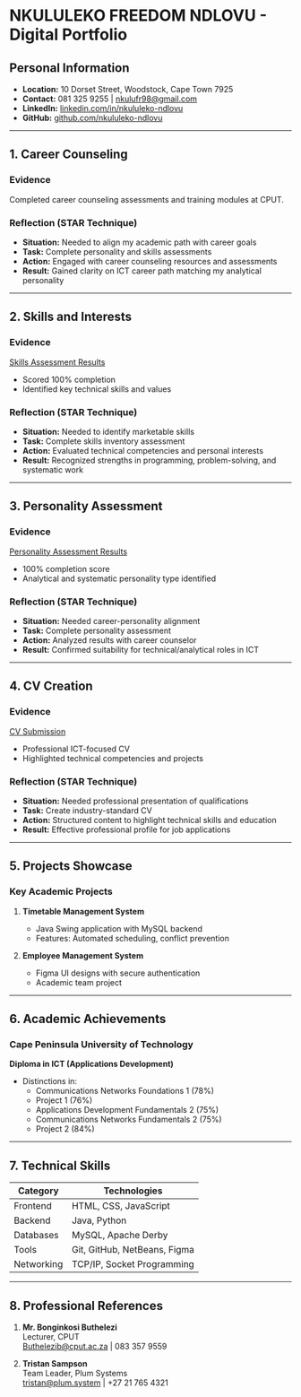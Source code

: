 # NKULULEKO FREEDOM NDLOVU - Digital Portfolio

## Personal Information
- **Location:** 10 Dorset Street, Woodstock, Cape Town 7925
- **Contact:** 081 325 9255 | nkulufr98@gmail.com
- **LinkedIn:** [linkedin.com/in/nkululeko-ndlovu](https://linkedin.com/in/nkululeko-ndlovu)
- **GitHub:** [github.com/nkululeko-ndlovu](https://github.com/nkululeko-ndlovu)

---

## 1. Career Counseling
### Evidence
Completed career counseling assessments and training modules at CPUT.

### Reflection (STAR Technique)
- **Situation:** Needed to align my academic path with career goals
- **Task:** Complete personality and skills assessments
- **Action:** Engaged with career counseling resources and assessments
- **Result:** Gained clarity on ICT career path matching my analytical personality

---

## 2. Skills and Interests
### Evidence
[Skills Assessment Results](./SKILLS_AND_INTREST.png)
- Scored 100% completion
- Identified key technical skills and values

### Reflection (STAR Technique)
- **Situation:** Needed to identify marketable skills
- **Task:** Complete skills inventory assessment
- **Action:** Evaluated technical competencies and personal interests
- **Result:** Recognized strengths in programming, problem-solving, and systematic work

---

## 3. Personality Assessment
### Evidence
[Personality Assessment Results](./Personal_ass.png)
- 100% completion score
- Analytical and systematic personality type identified

### Reflection (STAR Technique)
- **Situation:** Needed career-personality alignment
- **Task:** Complete personality assessment
- **Action:** Analyzed results with career counselor
- **Result:** Confirmed suitability for technical/analytical roles in ICT

---

## 4. CV Creation
### Evidence
[CV Submission](./CV_Submission_219093903.pdf)
- Professional ICT-focused CV
- Highlighted technical competencies and projects

### Reflection (STAR Technique)
- **Situation:** Needed professional presentation of qualifications
- **Task:** Create industry-standard CV
- **Action:** Structured content to highlight technical skills and education
- **Result:** Effective professional profile for job applications

---

## 5. Projects Showcase
### Key Academic Projects
1. **Timetable Management System**
   - Java Swing application with MySQL backend
   - Features: Automated scheduling, conflict prevention

2. **Employee Management System**
   - Figma UI designs with secure authentication
   - Academic team project

---

## 6. Academic Achievements
### Cape Peninsula University of Technology
**Diploma in ICT (Applications Development)**  
- Distinctions in:
  - Communications Networks Foundations 1 (78%)
  - Project 1 (76%)
  - Applications Development Fundamentals 2 (75%)
  - Communications Networks Fundamentals 2 (75%)
  - Project 2 (84%)

---

## 7. Technical Skills
| Category        | Technologies               |
|-----------------|----------------------------|
| Frontend        | HTML, CSS, JavaScript      |
| Backend         | Java, Python               |
| Databases       | MySQL, Apache Derby        |
| Tools           | Git, GitHub, NetBeans, Figma |
| Networking      | TCP/IP, Socket Programming |

---

## 8. Professional References
1. **Mr. Bonginkosi Buthelezi**  
   Lecturer, CPUT  
   Buthelezib@cput.ac.za | 083 357 9559

2. **Tristan Sampson**  
   Team Leader, Plum Systems  
   tristan@plum.system | +27 21 765 4321
